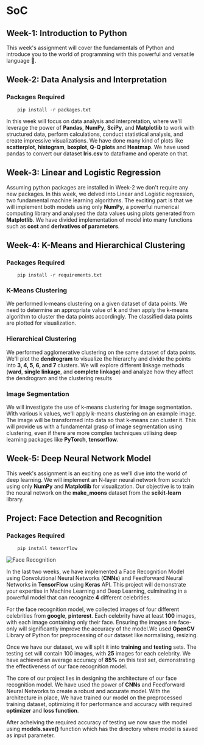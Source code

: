 # SoC
## Week-1: Introduction to Python

This week's assignment will cover the fundamentals of Python and introduce you to the world of programming with this powerful and versatile language :snake:.


## Week-2: Data Analysis and Interpretation
### Packages Required
```
    pip install -r packages.txt
```
In this week will focus on data analysis and interpretation, where we'll leverage the power of **Pandas**, **NumPy**, **SciPy**, and **Matplotlib** to work with structured data, perform calculations, conduct statistical analysis, and create impressive visualizations. We have done many kind of plots like **scatterplot**, **histogram**, **boxplot**, **Q-Q plots** and **Heatmap**. We have used pandas to convert our dataset **Iris.csv** to dataframe and operate on that. 

## Week-3: Linear and Logistic Regression

Assuming python packages are installed in Week-2 we don't require any new packages. 
In this week, we delved into Linear and Logistic regression, two fundamental machine learning algorithms. The exciting part is that we will implement both models using only **NumPy**, a powerful numerical computing library and analysed the data values using plots generated from **Matplotlib**. We have divided implementation of model into many functions such as **cost** and **derivatives of parameters**.

## Week-4: K-Means and Hierarchical Clustering
### Packages Required
```
    pip install -r requirements.txt
```
### K-Means Clustering
We performed k-means clustering on a given dataset of data points. We need to determine an appropriate value of **k** and then apply the k-means algorithm to cluster the data points accordingly. The classified data points are plotted for visualization.

### Hierarchical Clustering
We performed agglomerative clustering on the same dataset of data points. We'll plot the **dendrogram** to visualize the hierarchy and divide the points into **3, 4, 5, 6, and 7** clusters. We will explore different linkage methods (**ward**, **single linkage**, and **complete linkage**) and analyze how they affect the dendrogram and the clustering results

### Image Segmentation
We will investigate the use of k-means clustering for image segmentation. With various k values, we'll apply k-means clustering on an example image. The image will be transformed into data so that k-means can cluster it. This will provide us with a fundamental grasp of image segmentation using clustering, even if there are more complex techniques utilising deep learning packages like **PyTorch**, **tensorflow**.

## Week-5: Deep Neural Network Model

This week's assignment is an exciting one as we'll dive into the world of deep learning. We will implement an N-layer neural network from scratch using only **NumPy** and **Matplotlib** for visualization. Our objective is to train the neural network on the **make_moons** dataset from the **scikit-learn** library.

## Project: Face Detection and Recognition
### Packages Required
```
    pip install tensorflow
```
![Face Recognition](https://tse3.mm.bing.net/th?id=OIP.yjRcia-9tJ1GBVHL0PsXvQHaD3&pid=Api&P=0&h=180)

In the last two weeks, we have implemented a Face Recognition Model using Convolutional Neural Networks (**CNNs**) and Feedforward Neural Networks in **TensorFlow** using **Keras** API. This project will demonstrate your expertise in Machine Learning and Deep Learning, culminating in a powerful model that can recognize **4** different celebrities. 

For the face recognition model, we collected images of four different celebrities from **google**, **pinterest**. Each celebrity have at least **100** images, with each image containing only their face. Ensuring the images are face-only will significantly improve the accuracy of the model.We used **OpenCV** Library of Python for preprocessing of our dataset like normalising, resizing.

Once we have our dataset, we will split it into **training** and **testing** sets. The testing set will contain 100 images, with **25** images for each celebrity. We have achieved an average accuracy of **85%** on this test set, demonstrating the effectiveness of our face recognition model.

The core of our project lies in designing the architecture of our face recognition model. We have used the power of **CNNs** and Feedforward Neural Networks to create a robust and accurate model. With the architecture in place, We have trained our model on the preprocessed training dataset, optimizing it for performance and accuracy with required **optimizer** and **loss function**.

After acheiving the required accuracy of testing we now save the model using **models.save()** function which has the directory where model is saved as input parameter.

